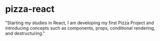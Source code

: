 # pizza-react
"Starting my studies in React, I am developing my first Pizza Project and introducing concepts such as components, props, conditional rendering, and destructuring."
